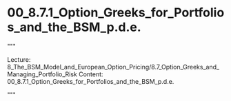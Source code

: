 # 00_8.7.1_Option_Greeks_for_Portfolios_and_the_BSM_p.d.e.

"""

Lecture: 8_The_BSM_Model_and_European_Option_Pricing/8.7_Option_Greeks_and_Managing_Portfolio_Risk
Content: 00_8.7.1_Option_Greeks_for_Portfolios_and_the_BSM_p.d.e.

"""

